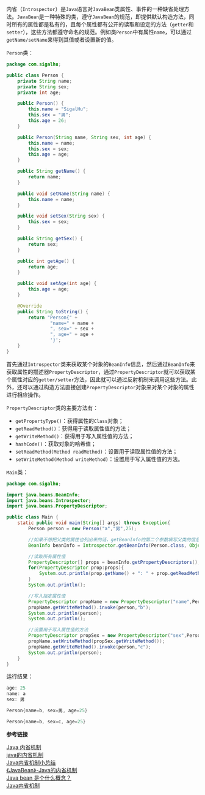 内省（`Introspector`）是`Java`语言对`JavaBean`类属性、事件的一种缺省处理方法。`JavaBean`是一种特殊的类，遵守`JavaBean`的规范，即提供默认构造方法，同时所有的属性都是私有的，且每个属性都有公开的读取和设定的方法（`getter`和`setter`），这些方法都遵守命名的规范。例如类`Person`中有属性`name`，可以通过`getName/setName`来得到其值或者设置新的值。

`Person`类：
```java
package com.sigalhu;

public class Person {
    private String name;
    private String sex;
    private int age;

    public Person() {
        this.name = "SigalHu";
        this.sex = "男";
        this.age = 26;
    }

    public Person(String name, String sex, int age) {
        this.name = name;
        this.sex = sex;
        this.age = age;
    }

    public String getName() {
        return name;
    }

    public void setName(String name) {
        this.name = name;
    }

    public void setSex(String sex) {
        this.sex = sex;
    }

    public String getSex() {
        return sex;
    }

    public int getAge() {
        return age;
    }

    public void setAge(int age) {
        this.age = age;
    }

    @Override
    public String toString() {
        return "Person{" +
                "name=" + name +
                ", sex=" + sex +
                ", age=" + age +
                '}';
    }
}
```

首先通过`Introspector`类来获取某个对象的`BeanInfo`信息，然后通过`BeanInfo`来获取属性的描述器`PropertyDescriptor`，通过`PropertyDescriptor`就可以获取某个属性对应的`getter/setter`方法，因此就可以通过反射机制来调用这些方法。此外，还可以通过构造方法直接创建`PropertyDescriptor`对象来对某个对象的属性进行相应操作。

`PropertyDescriptor`类的主要方法有：
* `getPropertyType()`：获得属性的`Class`对象；
* `getReadMethod()`：获得用于读取属性值的方法；
* `getWriteMethod()`：获得用于写入属性值的方法；
* `hashCode()`：获取对象的哈希值；
* `setReadMethod(Method readMethod)`：设置用于读取属性值的方法；
* `setWriteMethod(Method writeMethod)`：设置用于写入属性值的方法。

`Main`类：
```java
package com.sigalhu;

import java.beans.BeanInfo;
import java.beans.Introspector;
import java.beans.PropertyDescriptor;

public class Main {
    static public void main(String[] args) throws Exception{
        Person person = new Person("a","男",25);

        //如果不想把父类的属性也列出来的话，getBeanInfo的第二个参数填写父类的信息
        BeanInfo beanInfo = Introspector.getBeanInfo(Person.class, Object.class);

        //读取所有属性值
        PropertyDescriptor[] props = beanInfo.getPropertyDescriptors();
        for(PropertyDescriptor prop:props){
            System.out.println(prop.getName() + ": " + prop.getReadMethod().invoke(person));
        }
        System.out.println();

        //写入指定属性值
        PropertyDescriptor propName = new PropertyDescriptor("name",Person.class);
        propName.getWriteMethod().invoke(person,"b");
        System.out.println(person);
        System.out.println();

        //设置用于写入属性值的方法
        PropertyDescriptor propSex = new PropertyDescriptor("sex",Person.class);
        propName.setWriteMethod(propSex.getWriteMethod());
        propName.getWriteMethod().invoke(person,"c");
        System.out.println(person);
    }
}
```
运行结果：
```java
age: 25
name: a
sex: 男

Person{name=b, sex=男, age=25}

Person{name=b, sex=c, age=25}
```

**参考链接**

[Java 内省机制](https://www.cnblogs.com/sunfie/p/4350941.html)<br>
[java的内省机制](http://geeksun.iteye.com/blog/539222)<br>
[Java内省机制小总结](http://blog.csdn.net/changqianger/article/details/45341651)<br>
[《JavaBean》-Java的内省机制](http://blog.csdn.net/zhoukun1008/article/details/52124242)<br>
[Java bean 是个什么概念？](https://www.zhihu.com/question/19773379)<br>
[Java内省机制](http://blog.csdn.net/hahalzb/article/details/5972421)

